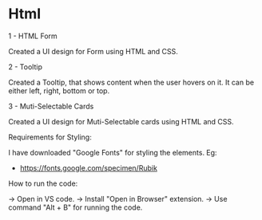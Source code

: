 # Html
1 - HTML Form

Created a UI design for Form using HTML and CSS. 

2 - Tooltip

Created a Tooltip, that shows content when the user hovers on it. It can be either left, right, bottom or top. 

3 - Muti-Selectable Cards

Created a UI design for Muti-Selectable cards using HTML and CSS. 

Requirements for Styling: 

I have downloaded "Google Fonts" for styling the elements.
Eg: 
- https://fonts.google.com/specimen/Rubik

How to run the code: 

-> Open in VS code.
-> Install "Open in Browser" extension.
-> Use command "Alt + B" for running the code.